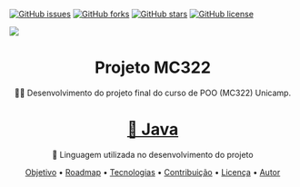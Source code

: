 <a href="https://github.com/ra186397/projeto-mc322/issues"><img alt="GitHub issues" src="https://img.shields.io/github/issues/ra186397/projeto-mc322?style=for-the-badge"></a>
<a href="https://github.com/ra186397/projeto-mc322/network"><img alt="GitHub forks" src="https://img.shields.io/github/forks/ra186397/projeto-mc322?style=for-the-badge"></a>
<a href="https://github.com/ra186397/projeto-mc322/stargazers"><img alt="GitHub stars" src="https://img.shields.io/github/stars/ra186397/projeto-mc322?style=for-the-badge"></a>
<a href="https://github.com/ra186397/projeto-mc322"><img alt="GitHub license" src="https://img.shields.io/github/license/ra186397/projeto-mc322?color=1&style=for-the-badge"></a>


<img src="https://gamehall.com.br/wp-content/uploads/2019/10/Legends-of-Runeterra-Banner.jpg"/>
<h1 align="center"> Projeto MC322 </h1>
<p align="center">👨‍💻 Desenvolvimento do projeto final do curso de POO (MC322) Unicamp.</p>

<h1 align="center">
    <a href="https://www.java.com/pt-BR/">🔗 Java</a>
</h1>
<p align="center">🚀 Linguagem utilizada no desenvolvimento do projeto</p>

<p align="center">
 <a href="#Legends Of Runeterra">Objetivo</a> •
 <a href="#Cartas">Roadmap</a> • 
 <a href="#Feitiços">Tecnologias</a> • 
 <a href="#Campeões">Contribuição</a> • 
 <a href="#Objetivo">Licença</a> • 
 <a href="#Assets">Autor</a>
</p>
